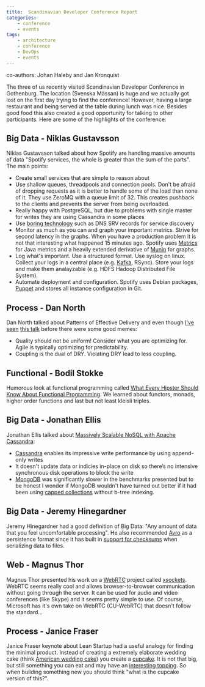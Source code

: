 ```yaml
---
title:  Scandinavian Developer Conference Report
categories:
    - conference
    - events
tags:
    - architecture
    - conference
    - DevOps
    - events
---
```



co-authors: Johan Haleby and Jan Kronquist

The three of us recently visited Scandinavian Developer Conference in Gothenburg. The location (Svenska Mässan) is huge and we actually got lost on the first day trying to find the conference! However, having a large restaurant and being served at the table during lunch was nice. Besides good food this also created a good opportunity for talking to other participants. Here are some of the highlights of the conference:

## Big Data - Niklas Gustavsson

Niklas Gustavsson talked about how Spotify are handling massive amounts of data "Spotify services, the whole is greater than the sum of the parts". The main points:

*   Create small services that are simple to reason about
*   Use shallow queues, threadpools and connection pools. Don't be afraid of dropping requests as it is better to handle some of the load than none of it. They use ZeroMQ with a queue limit of 32. This creates pushback to the clients and prevents the server from being overloaded.
*   Really happy with PostgreSQL, but due to problems with single master for writes they are using Cassandra in some places
*   Use [boring technology](http://labs.spotify.com/2013/02/25/in-praise-of-boring-technology/) such as DNS SRV records for service discovery
*   Monitor as much as you can and graph your important metrics. Strive for second latency in the graphs. When you have a production problem it is not that interesting what happened 15 minutes ago. Spotify uses [Metrics](http://metrics.codahale.com) for Java metrics and a heavily extended derivative of [Munin](http://munin-monitoring.org/) for graphs.
*   Log what's important. Use a structured format. Use syslog on linux. Collect your logs in a central place (e.g. [Kafka](http://kafka.apache.org/), RSync). Store your logs and make them analayzable (e.g. HDFS Hadoop Distributed File System).
*   Automate deployment and configuration. Spotify uses Debian packages, [Puppet](https://puppetlabs.com/puppet/what-is-puppet) and stores all instance configuration in Git.


## Process - Dan North

Dan North talked about Patterns of Effective Delivery and even though [I've seen](http://vimeo.com/36088613) [this talk](http://dannorth.net/2011/11/20/looking-back-on-2011/) before there were some good memes:

*   Quality should not be uniform! Consider what you are optimizing for. Agile is typically optimizing for predictability.
*   Coupling is the dual of DRY. Violating DRY lead to less coupling.


## Functional - Bodil Stokke

Humorous look at functional programming called [What Every Hipster Should Know About Functional Programming](http://bodil.org/hipster/). We learned about functors, monads, higher order functions and last but not least kleisli triples.


## Big Data - Jonathan Ellis

Jonathan Ellis talked about [Massively Scalable NoSQL with Apache Cassandra](http://www.slideshare.net/jbellis/massively-scalable-nosql-with-apache-cassandra):

*   [Cassandra](http://cassandra.apache.org/) enables its impressive write performance by using append-only writes
*   It doesn't update data or indicies in-place on disk so there’s no intensive synchronous disk operations to block the write
*   [MongoDB](http://www.mongodb.org/) was significantly slower in the benchmarks presented but to be honest I wonder if MongoDB wouldn't have turned out better if it had been using [capped collections](http://docs.mongodb.org/manual/core/capped-collections/) without b-tree indexing.


## Big Data - Jeremy Hinegardner

Jeremy Hinegardner had a good definition of Big Data: "Any amount of data that you feel uncomfortable processing". He also recommended [Avro](http://avro.apache.org/) as a persistence format since it has built in [support for checksums](http://avro.apache.org/docs/current/trevni/spec.html) when serializing data to files.


## Web - Magnus Thor

Magnus Thor presented his work on a [WebRTC](http://en.wikipedia.org/wiki/WebRTC) project called [xsockets](http://www.xsockets.net/). WebRTC seems really cool and allows browser-to-browser communication without going through the server. It can be used for audio and video conferences (like Skype) and it seems pretty simple to use. Of course, Microsoft has it's own take on WebRTC (CU-WebRTC) that doesn't follow the standard...


## Process - Janice Fraser

Janice Fraser keynote about Lean Startup had a useful analogy for finding the minimal product. Instead of creating a extremely elaborate wedding cake (think [American wedding cake](http://www.twcakes.com/gallery/)) you create a [cupcake](http://www.flickr.com/photos/tags/cupcakes/clusters/pink-frosting-sprinkles/). It is not that big, but still something you can eat and may have an [interesting topping](https://www.google.se/search?q=cupcakes&hl=en&tbm=isch). So when building something new you should think "what is the cupcake version of this?".
